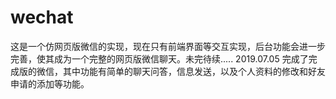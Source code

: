 # wechat
这是一个仿网页版微信的实现，现在只有前端界面等交互实现，后台功能会进一步完善，使其成为一个完整的网页版微信聊天。未完待续.....
2019.07.05 完成了完成版的微信，其中功能有简单的聊天问答，信息发送，以及个人资料的修改和好友申请的添加等功能。
